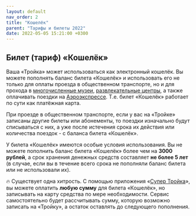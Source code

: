 ```yaml
---
layout: default
nav_order: 2
title: "Кошелёк"
parent: "Тарифы и билеты 2022"
date: 2022-05-05 15:21:00 +0300
---
```


## Билет (тариф) «Кошелёк»

Ваша «Тройка» может использоваться как электронный кошелёк. Вы можете пополнять баланс
билета «Кошелёк» и использовать его не только для оплаты проезда в общественном транспорте,
но и для прохода в [многочисленные музеи](/docs/services/museums/), [развлекательные центры](/docs/services/entertainment/),
а также оплачивать поездки на [Аэроэкспрессе](/docs/services/aeroexpress/). Т.е. билет «Кошелёк»
работает по сути как платёжная карта.

При проезде в общественном транспорте, если у вас на «Тройке» записаны другие билеты или абонементы,
то поездки изначально будут списываться с них, а уже после истечения срока их действия или количества
поездок - с баланса билета «Кошелёк».

У билета «Кошелёк» имеются особые условия использования. Вы не можете пополнить баланс билета
«Кошелёк» более чем на **3000 рублей**, а срок хранения денежных средств составляет **не более 5 лет**
(в случае, если вы в течение всего срока не пополняли баланс билета или не использовали их).

:fire: Существует одна хитрость. С помощью приложения «[Супер Тройка](/docs/apps/)», вы можете оплатить **любую сумму**
для билета «Кошелёк», но записывать на карту средства по мере необходимости. Сервис самостоятельно
будет рассчитывать сумму, которую возможно записать на «Тройку», а остаток оставлять до следующего пополнения.